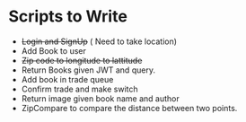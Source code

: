 # Scripts to Write
- ~~Login and SignUp~~ ( Need to take location)
- Add Book to user
- ~~Zip code to longitude to lattitude~~
- Return Books given JWT and query.
- Add book in trade queue
- Confirm trade and make switch
- Return image given book name and author
- ZipCompare to compare the distance between two points.